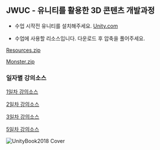 
<h2>JWUC - 유니티를 활용한 3D 콘텐츠 개발과정</h2>

- 수업 시작전 유니티를 설치해주세요.
[Unity.com](http://www.Unity.com)

- 수업에 사용할 리소스입니다. 다운로드 후 압축을 풀어주세요. 

[Resources.zip](https://drive.google.com/open?id=1HJHKxupcMSqcr4UgZ2gx22OuMA0u1uxW)

[Monster.zip](https://drive.google.com/open?id=153GNakgUXecd5eUFSS-8LMOWcKOZ4Wvg)

<h3> 일자별 강의소스 </h3>

[1일차 강의소스](https://drive.google.com/open?id=1PQ0XL3zJCAbwBBGGWypt9e9zPkLTuXNM)

[2일차 강의소스](https://drive.google.com/open?id=1faAI0DjrXsssO9FcFX_NmzdEQXT74AJ4)

[3일차 강의소스](https://drive.google.com/open?id=1wfwacdZE4G-7_2ovd-4vz8rLvFZi3o66)

[5일차 강의소스](https://1drv.ms/u/s!Asker0nVo1TSurQqoOku4HNpl4z9Mw)

![UnityBook2018 Cover](http://IndieGameMaker.github.io/images/books/unity2018_cover.png)


